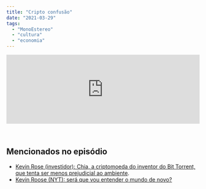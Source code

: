 ```yaml
---
title: "Cripto confusão"
date: "2021-03-29"
tags: 
  - "MonoEstereo"
  - "cultura"
  - "economia"
---
```


<iframe style="width: 100%; height: 180px;" src="https://anchor.fm/monoestereo/embed/episodes/Cripto-confuso-etppj8" width="100%" height="180px" frameborder="0" scrolling="no"></iframe>

 

## Mencionados no episódio

- [Kevin Rose (investidor): Chia, a criptomoeda do inventor do Bit Torrent, que tenta ser menos prejudicial ao ambiente](https://www.mofi.net/chia-a-new-cryptocurrency-launching-soon-built-by-bram-cohen-founder-of-bittorrent/).
- [Kevin Roose (NYT): será que vou entender o mundo de novo?](https://editions.futureproof.tips/issues/will-i-ever-understand-the-world-again-481722)
